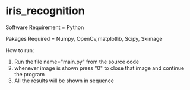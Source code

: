 # iris_recognition
Software Requirement = Python

Pakages Required = Numpy, OpenCv,matplotlib, Scipy, Skimage

How to run:
1. Run the file name="main.py" from the source code
2. whenever image is shown press "0" to close that image and continue the program
3. All the results will be shown in sequence 
